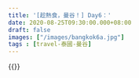 ```yaml
---
title: '[趁熱食，曼谷！] Day6：'
date: 2020-08-25T09:30:00.000+08:00
draft: false
images: ["/images/bangkok6a.jpg"]
tags : [travel-泰國-曼谷]
---
```


  
  
{{<bangkok>}}

